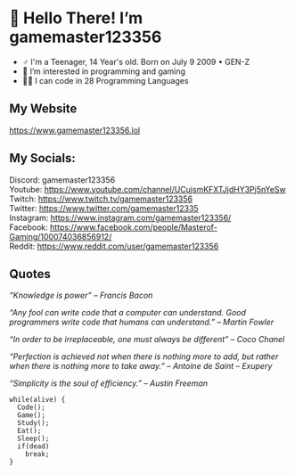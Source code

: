 # 👋 Hello There! I’m gamemaster123356
- ♂️ I'm a Teenager, 14 Year's old. Born on July 9 2009 • GEN-Z
- 👀 I’m interested in programming and gaming
- 🧑‍💻 I can code in 28 Programming Languages

## My Website
https://www.gamemaster123356.lol

## My Socials:
Discord: gamemaster123356<br>
Youtube: https://www.youtube.com/channel/UCujsmKFXTJjdHY3Pj5nYeSw<br>
Twitch: https://www.twitch.tv/gamemaster123356<br>
Twitter: https://www.twitter.com/gamemaster12335<br>
Instagram: https://www.instagram.com/gamemaster123356/<br>
Facebook: https://www.facebook.com/people/Masterof-Gaming/100074036856912/<br>
Reddit: https://www.reddit.com/user/gamemaster123356

## Quotes
_“Knowledge is power” – Francis Bacon_<br>

_“Any fool can write code that a computer can understand. Good programmers write code that humans can understand.” – Martin Fowler_<br>

_“In order to be irreplaceable, one must always be different” – Coco Chanel_<br>

_“Perfection is achieved not when there is nothing more to add, but rather when there is nothing more to take away.” – Antoine de Saint – Exupery_<br>

_“Simplicity is the soul of efficiency.” – Austin Freeman_

```
while(alive) {
  Code();
  Game();
  Study();
  Eat();
  Sleep();
  if(dead)
    break;
}
```

